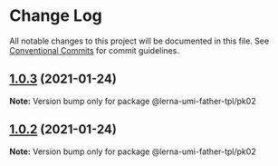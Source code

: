 # Change Log

All notable changes to this project will be documented in this file.
See [Conventional Commits](https://conventionalcommits.org) for commit guidelines.

## [1.0.3](https://github.com/bj75326/lerna-umi-father-tpl/compare/@lerna-umi-father-tpl/pk02@1.0.2...@lerna-umi-father-tpl/pk02@1.0.3) (2021-01-24)

**Note:** Version bump only for package @lerna-umi-father-tpl/pk02





## [1.0.2](https://github.com/bj75326/lerna-umi-father-tpl/compare/@lerna-umi-father-tpl/pk02@1.0.1...@lerna-umi-father-tpl/pk02@1.0.2) (2021-01-24)

**Note:** Version bump only for package @lerna-umi-father-tpl/pk02
